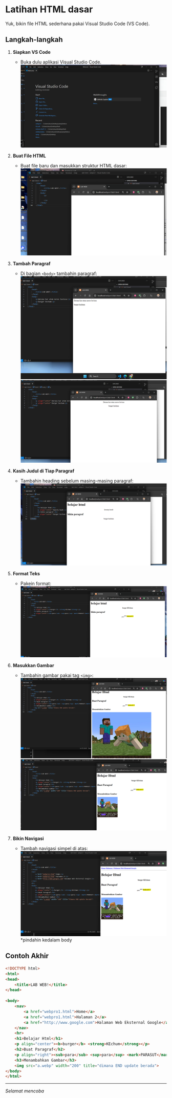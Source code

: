 # Latihan HTML dasar

Yuk, bikin file HTML sederhana pakai Visual Studio Code (VS Code).

## Langkah-langkah

1. **Siapkan VS Code**
    - Buka dulu aplikasi Visual Studio Code.
    ![alt text](gambar/image.png)

2. **Buat File HTML**
    - Buat file baru dan masukkan struktur HTML dasar:
    ![alt text](gambar/1.png)

3. **Tambah Paragraf**
    - Di bagian `<body>` tambahin paragraf:
    ![alt text](gambar/2.png)![alt text](gambar/3.png)

4. **Kasih Judul di Tiap Paragraf**
    - Tambahin heading sebelum masing-masing paragraf:
    ![alt text](gambar/4.png)

5. **Format Teks**
    - Pakein format:
    ![alt text](gambar/5.png)

6. **Masukkan Gambar**
    - Tambahin gambar pakai tag `<img>`:
    ![alt text](gambar/6.png)![alt text](gambar/7.png)

7. **Bikin Navigasi**
    - Tambah navigasi simpel di atas:
    ![alt text](gambar/8.png)
    *pindahin kedalam body
    
## Contoh Akhir

```html
<!DOCTYPE html>
<html>
<head>  
    <title>LAB WEB!</title> 
</head>

<body>
    <nav> 
        <a href="webpro1.html">Home</a>
        <a href="webpro1.html">Halaman 2</a>
        <a href="http://www.google.com">Halaman Web Eksternal Google</a> 
    </nav> 
    <hr>
    <h1>Belajar Html</h1>
    <p align="center"><b>burger</b> <strong>KEchum</strong></p>
    <h2>Buat Paragraf</h2>
    <p align="right"><sub>para</sub> <sup>para</sup> <mark>PARASUT</mark></p>
    <h3>Menambahkan Gambar</h3> 
    <img src="a.webp" width="200" title="dimana END update berada"> 
</body>
</html>
```

---
*Selamat mencoba*